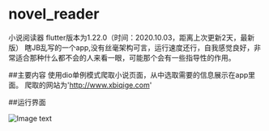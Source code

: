 # novel_reader

小说阅读器
flutter版本为1.22.0（时间：2020.10.03，距离上次更新2天，最新版）
瞎JB乱写的一个app,没有丝毫架构可言，运行速度还行，自我感觉良好，非常适合那种什么都不会的人来看一眼，可能那个会有一些指导性的作用。

##主要内容
使用dio单例模式爬取小说页面，从中选取需要的信息展示在app里面。
爬取的网站为'http://www.xbiqige.com'

##运行界面

![Image text](https://github.com/wanghuzhen/myBookReader/blob/master/screen_shot/Screenshot_1601715253.png)
